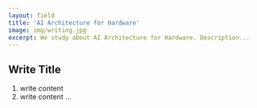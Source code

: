 ```yaml
---
layout: field
title: 'AI Architecture for Hardware'
image: img/writing.jpg
excerpt: We study about AI Architecture for Hardware. Description...
---
```


## Write Title

1. write content
2. write content
   ...
